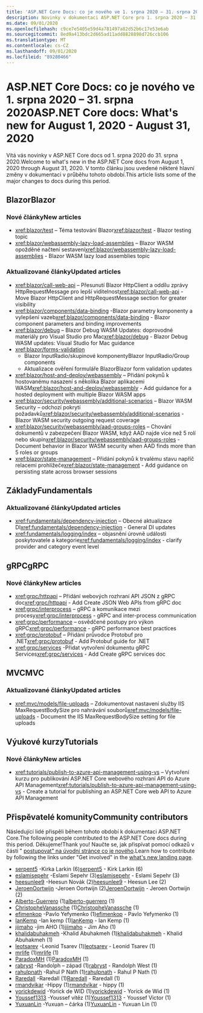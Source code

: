 ```yaml
---
title: 'ASP.NET Core Docs: co je nového ve 1. srpna 2020 – 31. srpna 2020'
description: Novinky v dokumentaci ASP.NET Core pro 1. srpna 2020 – 31. srpna 2020.
ms.date: 09/01/2020
ms.openlocfilehash: c9ce7e5405e59d4a781497a82d52b6c17e53e6ab
ms.sourcegitcommit: 8ed9a413bdc2d665ad11add8828898d726ccb106
ms.translationtype: MT
ms.contentlocale: cs-CZ
ms.lasthandoff: 09/01/2020
ms.locfileid: "89280466"
---
```

# <a name="aspnet-core-docs-whats-new-for-august-1-2020---august-31-2020"></a><span data-ttu-id="143af-103">ASP.NET Core Docs: co je nového ve 1. srpna 2020 – 31. srpna 2020</span><span class="sxs-lookup"><span data-stu-id="143af-103">ASP.NET Core docs: What's new for August 1, 2020 - August 31, 2020</span></span>

<span data-ttu-id="143af-104">Vítá vás novinky v ASP.NET Core docs od 1. srpna 2020 do 31. srpna 2020.</span><span class="sxs-lookup"><span data-stu-id="143af-104">Welcome to what's new in the ASP.NET Core docs from August 1, 2020 through August 31, 2020.</span></span> <span data-ttu-id="143af-105">V tomto článku jsou uvedené některé hlavní změny v dokumentaci v průběhu tohoto období.</span><span class="sxs-lookup"><span data-stu-id="143af-105">This article lists some of the major changes to docs during this period.</span></span>

## <a name="blazor"></a><span data-ttu-id="143af-106">Blazor</span><span class="sxs-lookup"><span data-stu-id="143af-106">Blazor</span></span>

### <a name="new-articles"></a><span data-ttu-id="143af-107">Nové články</span><span class="sxs-lookup"><span data-stu-id="143af-107">New articles</span></span>

- <span data-ttu-id="143af-108"><xref:blazor/test> – Téma testování Blazor</span><span class="sxs-lookup"><span data-stu-id="143af-108"><xref:blazor/test> - Blazor testing topic</span></span>
- <span data-ttu-id="143af-109"><xref:blazor/webassembly-lazy-load-assemblies> – Blazor WASM opožděné načtení sestavení</span><span class="sxs-lookup"><span data-stu-id="143af-109"><xref:blazor/webassembly-lazy-load-assemblies> - Blazor WASM lazy load assemblies topic</span></span>

### <a name="updated-articles"></a><span data-ttu-id="143af-110">Aktualizované články</span><span class="sxs-lookup"><span data-stu-id="143af-110">Updated articles</span></span>

- <span data-ttu-id="143af-111"><xref:blazor/call-web-api> – Přesunutí Blazor HttpClient a oddílu zprávy HttpRequestMessage pro lepší viditelnost</span><span class="sxs-lookup"><span data-stu-id="143af-111"><xref:blazor/call-web-api> - Move Blazor HttpClient and HttpRequestMessage section for greater visibility</span></span>
- <span data-ttu-id="143af-112"><xref:blazor/components/data-binding> -Blazor parametry komponenty a vylepšení vazeb</span><span class="sxs-lookup"><span data-stu-id="143af-112"><xref:blazor/components/data-binding> - Blazor component parameters and binding improvements</span></span>
- <span data-ttu-id="143af-113"><xref:blazor/debug> – Blazor Debug WASM Updates: doprovodné materiály pro Visual Studio pro Mac</span><span class="sxs-lookup"><span data-stu-id="143af-113"><xref:blazor/debug> - Blazor Debug WASM updates: Visual Studio for Mac guidance</span></span>
- <xref:blazor/forms-validation>
  - <span data-ttu-id="143af-114">Blazor InputRadio/skupinové komponenty</span><span class="sxs-lookup"><span data-stu-id="143af-114">Blazor InputRadio/Group components</span></span>
  - <span data-ttu-id="143af-115">Aktualizace ověření formuláře Blazor</span><span class="sxs-lookup"><span data-stu-id="143af-115">Blazor form validation updates</span></span>
- <span data-ttu-id="143af-116"><xref:blazor/host-and-deploy/webassembly> – Přidání pokynů k hostovanému nasazení s několika Blazor aplikacemi WASM</span><span class="sxs-lookup"><span data-stu-id="143af-116"><xref:blazor/host-and-deploy/webassembly> - Add guidance for a hosted deployment with multiple Blazor WASM apps</span></span>
- <span data-ttu-id="143af-117"><xref:blazor/security/webassembly/additional-scenarios> – Blazor WASM Security – odchozí pokrytí požadavků</span><span class="sxs-lookup"><span data-stu-id="143af-117"><xref:blazor/security/webassembly/additional-scenarios> - Blazor WASM security outgoing request coverage</span></span>
- <span data-ttu-id="143af-118"><xref:blazor/security/webassembly/aad-groups-roles> – Chování dokumentů v zabezpečení Blazor WASM, když AAD najde více než 5 rolí nebo skupin</span><span class="sxs-lookup"><span data-stu-id="143af-118"><xref:blazor/security/webassembly/aad-groups-roles> - Document behavior in Blazor WASM security when AAD finds more than 5 roles or groups</span></span>
- <span data-ttu-id="143af-119"><xref:blazor/state-management> – Přidání pokynů k trvalému stavu napříč relacemi prohlížeče</span><span class="sxs-lookup"><span data-stu-id="143af-119"><xref:blazor/state-management> - Add guidance on persisting state across browser sessions</span></span>

## <a name="fundamentals"></a><span data-ttu-id="143af-120">Základy</span><span class="sxs-lookup"><span data-stu-id="143af-120">Fundamentals</span></span>

### <a name="updated-articles"></a><span data-ttu-id="143af-121">Aktualizované články</span><span class="sxs-lookup"><span data-stu-id="143af-121">Updated articles</span></span>

- <span data-ttu-id="143af-122"><xref:fundamentals/dependency-injection> – Obecné aktualizace DI</span><span class="sxs-lookup"><span data-stu-id="143af-122"><xref:fundamentals/dependency-injection> - General DI updates</span></span>
- <span data-ttu-id="143af-123"><xref:fundamentals/logging/index> – objasnění úrovně události poskytovatele a kategorie</span><span class="sxs-lookup"><span data-stu-id="143af-123"><xref:fundamentals/logging/index> - clarify provider and category event level</span></span>

## <a name="grpc"></a><span data-ttu-id="143af-124">gRPC</span><span class="sxs-lookup"><span data-stu-id="143af-124">gRPC</span></span>

### <a name="new-articles"></a><span data-ttu-id="143af-125">Nové články</span><span class="sxs-lookup"><span data-stu-id="143af-125">New articles</span></span>

- <span data-ttu-id="143af-126"><xref:grpc/httpapi> – Přidání webových rozhraní API JSON z gRPC doc</span><span class="sxs-lookup"><span data-stu-id="143af-126"><xref:grpc/httpapi> - Add Create JSON Web APIs from gRPC doc</span></span>
- <span data-ttu-id="143af-127"><xref:grpc/interprocess> – gRPC a komunikace mezi procesy</span><span class="sxs-lookup"><span data-stu-id="143af-127"><xref:grpc/interprocess> - gRPC and inter-process communication</span></span>
- <span data-ttu-id="143af-128"><xref:grpc/performance> – osvědčené postupy pro výkon gRPC</span><span class="sxs-lookup"><span data-stu-id="143af-128"><xref:grpc/performance> - gRPC performance best practices</span></span>
- <span data-ttu-id="143af-129"><xref:grpc/protobuf> – Přidání průvodce Protobuf pro .NET</span><span class="sxs-lookup"><span data-stu-id="143af-129"><xref:grpc/protobuf> - Add Protobuf guide for .NET</span></span>
- <span data-ttu-id="143af-130"><xref:grpc/services> -Přidat vytvoření dokumentu gRPC Services</span><span class="sxs-lookup"><span data-stu-id="143af-130"><xref:grpc/services> - Add Create gRPC services doc</span></span>

## <a name="mvc"></a><span data-ttu-id="143af-131">MVC</span><span class="sxs-lookup"><span data-stu-id="143af-131">MVC</span></span>

### <a name="updated-articles"></a><span data-ttu-id="143af-132">Aktualizované články</span><span class="sxs-lookup"><span data-stu-id="143af-132">Updated articles</span></span>

- <span data-ttu-id="143af-133"><xref:mvc/models/file-uploads> – Zdokumentovat nastavení služby IIS MaxRequestBodySize pro nahrávání souborů</span><span class="sxs-lookup"><span data-stu-id="143af-133"><xref:mvc/models/file-uploads> - Document the IIS MaxRequestBodySize setting for file uploads</span></span>

## <a name="tutorials"></a><span data-ttu-id="143af-134">Výukové kurzy</span><span class="sxs-lookup"><span data-stu-id="143af-134">Tutorials</span></span>

### <a name="new-articles"></a><span data-ttu-id="143af-135">Nové články</span><span class="sxs-lookup"><span data-stu-id="143af-135">New articles</span></span>

- <span data-ttu-id="143af-136"><xref:tutorials/publish-to-azure-api-management-using-vs> – Vytvoření kurzu pro publikování ASP.NET Core webového rozhraní API do Azure API Management</span><span class="sxs-lookup"><span data-stu-id="143af-136"><xref:tutorials/publish-to-azure-api-management-using-vs> - Create a tutorial for publishing an ASP.NET Core web API to Azure API Management</span></span>

## <a name="community-contributors"></a><span data-ttu-id="143af-137">Přispěvatelé komunity</span><span class="sxs-lookup"><span data-stu-id="143af-137">Community contributors</span></span>

<span data-ttu-id="143af-138">Následující lidé přispěli během tohoto období k dokumentaci ASP.NET Core.</span><span class="sxs-lookup"><span data-stu-id="143af-138">The following people contributed to the ASP.NET Core docs during this period.</span></span> <span data-ttu-id="143af-139">Děkujeme!</span><span class="sxs-lookup"><span data-stu-id="143af-139">Thank you!</span></span> <span data-ttu-id="143af-140">Naučte se, jak přispívat pomocí odkazů v části " [postupovat" na úvodní stránce co je nového](index.yml).</span><span class="sxs-lookup"><span data-stu-id="143af-140">Learn how to contribute by following the links under "Get involved" in the [what's new landing page](index.yml).</span></span>

- <span data-ttu-id="143af-141">[serpent5](https://github.com/serpent5) -Kirka Larkin (6)</span><span class="sxs-lookup"><span data-stu-id="143af-141">[serpent5](https://github.com/serpent5) - Kirk Larkin (6)</span></span>
- <span data-ttu-id="143af-142">[eslamisepehr](https://github.com/eslamisepehr) -Eslami Sepehr (3)</span><span class="sxs-lookup"><span data-stu-id="143af-142">[eslamisepehr](https://github.com/eslamisepehr) - Eslami Sepehr (3)</span></span>
- <span data-ttu-id="143af-143">[heesunlee9](https://github.com/heesunlee9) -Heesun Novák (2)</span><span class="sxs-lookup"><span data-stu-id="143af-143">[heesunlee9](https://github.com/heesunlee9) - Heesun Lee (2)</span></span>
- <span data-ttu-id="143af-144">[JeroenOortwijn](https://github.com/JeroenOortwijn) -Jeroen Oortwijn (2)</span><span class="sxs-lookup"><span data-stu-id="143af-144">[JeroenOortwijn](https://github.com/JeroenOortwijn) - Jeroen Oortwijn (2)</span></span>
- <span data-ttu-id="143af-145">[Alberto-Guerrero](https://github.com/alberto-guerrero) (1)</span><span class="sxs-lookup"><span data-stu-id="143af-145">[alberto-guerrero](https://github.com/alberto-guerrero) (1)</span></span>
- <span data-ttu-id="143af-146">[ChristopheVanassche](https://github.com/ChristopheVanassche) (1)</span><span class="sxs-lookup"><span data-stu-id="143af-146">[ChristopheVanassche](https://github.com/ChristopheVanassche) (1)</span></span>
- <span data-ttu-id="143af-147">[efimenkop](https://github.com/efimenkop) -Pavlo Yefymenko (1)</span><span class="sxs-lookup"><span data-stu-id="143af-147">[efimenkop](https://github.com/efimenkop) - Pavlo Yefymenko (1)</span></span>
- <span data-ttu-id="143af-148">[IanKemp](https://github.com/IanKemp) -Ian kemp (1)</span><span class="sxs-lookup"><span data-stu-id="143af-148">[IanKemp](https://github.com/IanKemp) - Ian Kemp (1)</span></span>
- <span data-ttu-id="143af-149">[jiimaho](https://github.com/jiimaho) -jim AHO (1)</span><span class="sxs-lookup"><span data-stu-id="143af-149">[jiimaho](https://github.com/jiimaho) - Jim Aho (1)</span></span>
- <span data-ttu-id="143af-150">[khalidabuhakmeh](https://github.com/khalidabuhakmeh) -Khalid Abuhakmeh (1)</span><span class="sxs-lookup"><span data-stu-id="143af-150">[khalidabuhakmeh](https://github.com/khalidabuhakmeh) - Khalid Abuhakmeh (1)</span></span>
- <span data-ttu-id="143af-151">[leotsarev](https://github.com/leotsarev) -Leonid Tsarev (1)</span><span class="sxs-lookup"><span data-stu-id="143af-151">[leotsarev](https://github.com/leotsarev) - Leonid Tsarev (1)</span></span>
- <span data-ttu-id="143af-152">[mrlife](https://github.com/mrlife) (1)</span><span class="sxs-lookup"><span data-stu-id="143af-152">[mrlife](https://github.com/mrlife) (1)</span></span>
- <span data-ttu-id="143af-153">[ParadoxMH](https://github.com/ParadoxMH) (1)</span><span class="sxs-lookup"><span data-stu-id="143af-153">[ParadoxMH](https://github.com/ParadoxMH) (1)</span></span>
- <span data-ttu-id="143af-154">[rabryst](https://github.com/rabryst) -Randolph – západ (1)</span><span class="sxs-lookup"><span data-stu-id="143af-154">[rabryst](https://github.com/rabryst) - Randolph West (1)</span></span>
- <span data-ttu-id="143af-155">[rahulpnath](https://github.com/rahulpnath) -Rahul P Nath (1)</span><span class="sxs-lookup"><span data-stu-id="143af-155">[rahulpnath](https://github.com/rahulpnath) - Rahul P Nath (1)</span></span>
- <span data-ttu-id="143af-156">[Raredall](https://github.com/Raredall) -Raredall (1)</span><span class="sxs-lookup"><span data-stu-id="143af-156">[Raredall](https://github.com/Raredall) - Raredall (1)</span></span>
- <span data-ttu-id="143af-157">[rmandvikar](https://github.com/rmandvikar) -Hippy (1)</span><span class="sxs-lookup"><span data-stu-id="143af-157">[rmandvikar](https://github.com/rmandvikar) - hippy (1)</span></span>
- <span data-ttu-id="143af-158">[yorickdewid](https://github.com/yorickdewid) -Yorick de WID (1)</span><span class="sxs-lookup"><span data-stu-id="143af-158">[yorickdewid](https://github.com/yorickdewid) - Yorick de Wid (1)</span></span>
- <span data-ttu-id="143af-159">[Youssef1313](https://github.com/Youssef1313) -Youssef vítěz (1)</span><span class="sxs-lookup"><span data-stu-id="143af-159">[Youssef1313](https://github.com/Youssef1313) - Youssef Victor (1)</span></span>
- <span data-ttu-id="143af-160">[YuxuanLin](https://github.com/YuxuanLin) -Yuxuan – čárka (1)</span><span class="sxs-lookup"><span data-stu-id="143af-160">[YuxuanLin](https://github.com/YuxuanLin) - Yuxuan Lin (1)</span></span>
